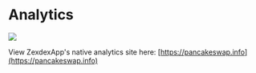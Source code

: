 # Analytics



![](<../../.gitbook/images/image (156) (1) (1) (1) (1) (1) (1) (1) (1) (1) (1).png>)

View ZexdexApp's native analytics site here: [https://pancakeswap.info](https://pancakeswap.info)

